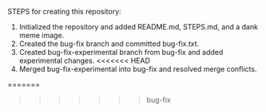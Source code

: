 STEPS for creating this repository:
1. Initialized the repository and added README.md, STEPS.md, and a dank meme image.
2. Created the bug-fix branch and committed bug-fix.txt.
3. Created bug-fix-experimental branch from bug-fix and added experimental changes.
<<<<<<< HEAD
4. Merged bug-fix-experimental into bug-fix and resolved merge conflicts.

=======
>>>>>>> bug-fix
